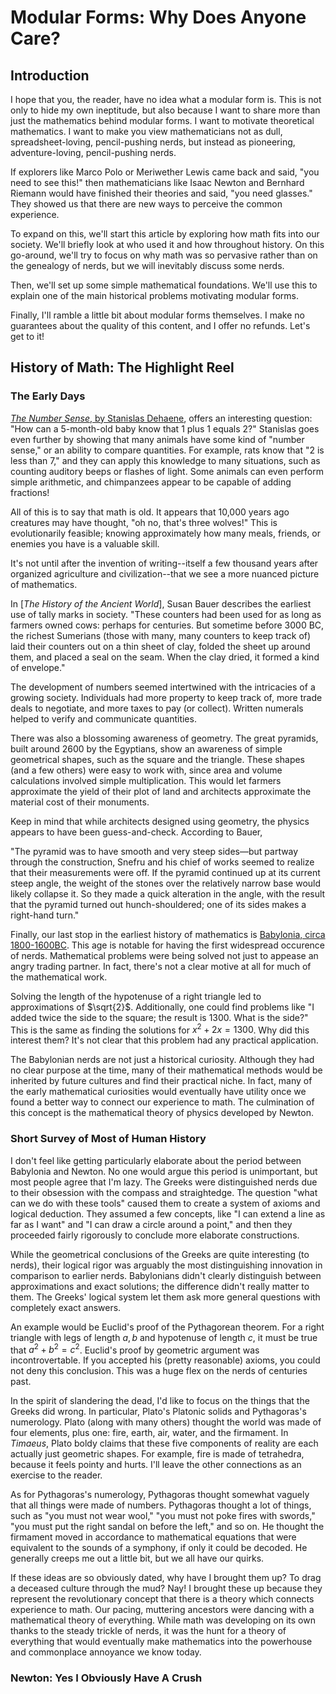 # Modular Forms: Why Does Anyone Care?

## Introduction

I hope that you, the reader, have no idea what a modular form is. This is not only to hide my own ineptitude, but also because I want to share more than just the mathematics behind modular forms. I want to motivate theoretical mathematics. I want to make you view mathematicians not as dull, spreadsheet-loving, pencil-pushing nerds, but instead as pioneering, adventure-loving, pencil-pushing nerds.

If explorers like Marco Polo or Meriwether Lewis came back and said, "you need to see this!" then mathematicians like Isaac Newton and Bernhard Riemann would have finished their theories and said, "you need glasses." They showed us that there are new ways to perceive the common experience.

To expand on this, we'll start this article by exploring how math fits into our society. We'll briefly look at who used it and how throughout history. On this go-around, we'll try to focus on why math was so pervasive rather than on the genealogy of nerds, but we will inevitably discuss some nerds.

Then, we'll set up some simple mathematical foundations. We'll use this to explain one of the main historical problems motivating modular forms.

Finally, I'll ramble a little bit about modular forms themselves. I make no guarantees about the quality of this content, and I offer no refunds. Let's get to it!

## History of Math: The Highlight Reel

### The Early Days

[*The Number Sense*, by Stanislas Dehaene][1], offers an interesting question: "How can a 5-month-old baby know that 1 plus 1 equals 2?" Stanislas goes even further by showing that many animals have some kind of "number sense," or an ability to compare quantities. For example, rats know that "2 is less than 7," and they can apply this knowledge to many situations, such as counting auditory beeps or flashes of light. Some animals can even perform simple arithmetic, and chimpanzees appear to be capable of adding fractions!

All of this is to say that math is old. It appears that 10,000 years ago creatures may have thought, "oh no, that's three wolves!" This is evolutionarily feasible; knowing approximately how many meals, friends, or enemies you have is a valuable skill.

It's not until after the invention of writing--itself a few thousand years after organized agriculture and civilization--that we see a more nuanced picture of mathematics.

In [*The History of the Ancient World*], Susan Bauer describes the earliest use of tally marks in society. "These counters had been used for as long as farmers owned cows: perhaps for centuries. But sometime before 3000 BC, the richest Sumerians (those with many, many counters to keep track of) laid their counters out on a thin sheet of clay, folded the sheet up around them, and placed a seal on the seam. When the clay dried, it formed a kind of envelope."

The development of numbers seemed intertwined with the intricacies of a growing society. Individuals had more property to keep track of, more trade deals to negotiate, and more taxes to pay (or collect). Written numerals helped to verify and communicate quantities.

There was also a blossoming awareness of geometry. The great pyramids, built around 2600 by the Egyptians, show an awareness of simple geometrical shapes, such as the square and the triangle. These shapes (and a few others) were easy to work with, since area and volume calculations involved simple multiplication. This would let farmers approximate the yield of their plot of land and architects approximate the material cost of their monuments.

Keep in mind that while architects designed using geometry, the physics appears to have been guess-and-check. According to Bauer,

"The pyramid was to have smooth and very steep sides—but partway through the construction, Snefru and his chief of works seemed to realize that their measurements were off. If the pyramid continued up at its current steep angle, the weight of the stones over the relatively narrow base would likely collapse it. So they made a quick alteration in the angle, with the result that the pyramid turned out hunch-shouldered; one of its sides makes a right-hand turn."

Finally, our last stop in the earliest history of mathematics is [Babylonia, circa 1800-1600BC][3]. This age is notable for having the first widespread occurence of nerds. Mathematical problems were being solved not just to appease an angry trading partner. In fact, there's not a clear motive at all for much of the mathematical work.

Solving the length of the hypotenuse of a right triangle led to approximations of $\sqrt{2}$. Additionally, one could find problems like "I added twice the side to the square; the result is 1300. What is the side?" This is the same as finding the solutions for $x^2+2x=1300$. Why did this interest them? It's not clear that this problem had any practical application.

The Babylonian nerds are not just a historical curiosity. Although they had no clear purpose at the time, many of their mathematical methods would be inherited by future cultures and find their practical niche. In fact, many of the early mathematical curiosities would eventually have utility once we found a better way to connect our experience to math. The culmination of this concept is the mathematical theory of physics developed by Newton.

### Short Survey of Most of Human History

I don't feel like getting particularly elaborate about the period between Babylonia and Newton. No one would argue this period is unimportant, but most people agree that I'm lazy. The Greeks were distinguished nerds due to their obsession with the compass and straightedge. The question "what can we do with these tools" caused them to create a system of axioms and logical deduction. They assumed a few concepts, like "I can extend a line as far as I want" and "I can draw a circle around a point," and then they proceeded fairly rigorously to conclude more elaborate constructions.

While the geometrical conclusions of the Greeks are quite interesting (to nerds), their logical rigor was arguably the most distinguishing innovation in comparison to earlier nerds. Babylonians didn't clearly distinguish between approximations and exact solutions; the difference didn't really matter to them. The Greeks' logical system let them ask more general questions with completely exact answers.

An example would be Euclid's proof of the Pythagorean theorem. For a right triangle with legs of length $a,b$ and hypotenuse of length $c$, it must be true that $a^2+b^2=c^2$. Euclid's proof by geometric argument was incontrovertable. If you accepted his (pretty reasonable) axioms, you could not deny this conclusion. This was a huge flex on the nerds of centuries past.

In the spirit of slandering the dead, I'd like to focus on the things that the Greeks did wrong. In particular, Plato's Platonic solids and Pythagoras's numerology. Plato (along with many others) thought the world was made of four elements, plus one: fire, earth, air, water, and the firmament. In *Timaeus*, Plato boldy claims that these five components of reality are each actually just geometric shapes. For example, fire is made of tetrahedra, because it feels pointy and hurts. I'll leave the other connections as an exercise to the reader.

As for Pythagoras's numerology, Pythagoras thought somewhat vaguely that all things were made of numbers. Pythagoras thought a lot of things, such as "you must not wear wool," "you must not poke fires with swords," "you must put the right sandal on before the left," and so on. He thought the firmament moved in accordance to mathematical equations that were equivalent to the sounds of a symphony, if only it could be decoded. He generally creeps me out a little bit, but we all have our quirks.

If these ideas are so obviously dated, why have I brought them up? To drag a deceased culture through the mud? Nay! I brought these up because they represent the revolutionary concept that there is a theory which connects experience to math. Our pacing, muttering ancestors were dancing with a mathematical theory of everything. While math was developing on its own thanks to the steady trickle of nerds, it was the hunt for a theory of everything that would eventually make mathematics into the powerhouse and commonplace annoyance we know today.

### Newton: Yes I Obviously Have A Crush



[1]:https://books.google.com/books?hl=en&lr=&id=SPaapa4PMVEC&oi=fnd&pg=PR7&dq=number+sense+animals&ots=YBDB20ibFR&sig=tQX0xdThJDY461IK5WjDPKrcAS4#v=onepage&q&f=false
[2]:https://susanwisebauer.com/book/he-history-of-the-ancient-world-from-the-earliest-accounts-to-the-fall-of-rome/
[3]:https://www.math.tamu.edu/~dallen/masters/egypt_babylon/babylon.pdf